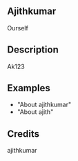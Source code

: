 ## Ajithkumar
Ourself

## Description
Ak123

## Examples
 - "About ajithkumar"
 - "About ajith"


## Credits
ajithkumar


